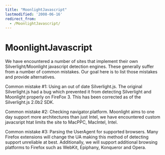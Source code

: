 ```yaml
---
title: "MoonlightJavascript"
lastmodified: '2008-06-16'
redirect_from:
  - /MoonlightJavascript/
---
```


MoonlightJavascript
===================

We have encountered a number of sites that implement their own Silverlight/Moonlight javascript detection engines. These generally suffer from a number of common mistakes. Our goal here is to list those mistakes and provide alternatives.

Common mistake #1: Using an out of date Silverlight.js. The original Silverlight.js had a bug which prevented it from detecting Silverlight and Moonlight properly on FireFox 3. This has been corrected as of the Silverlight.js 2.0b2 SDK.

Common mistake #2: Checking navigator.platform. Moonlight aims to one day support more architectures than just Intel, we have encountered custom javacsript htat limits the site to MacPPC, MacIntel, Intel.

Common mistake #3: Parsing the UserAgent for supported browsers. Many Firefox extensions will change the UA making this method of detecting support unreliable at best. Additionally, we will support additional browsing platforms to Firefox such as WebKit, Epiphany, Konqueror and Opera.

